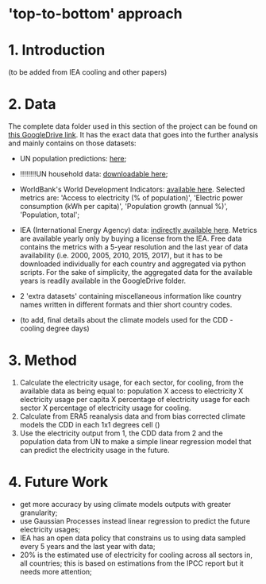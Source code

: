 'top-to-bottom' approach
========================

[here]: https://population.un.org/wpp/Download/Files/1_Indicators%20(Standard)/CSV_FILES/WPP2019_TotalPopulationBySex.csv

# 1. Introduction


(to be added from IEA cooling and other papers)


# 2. Data

The complete data folder used in this section of the project can be found on [this GoogleDrive link](https://drive.google.com/drive/folders/1cA-fF1VtLZZ0a7SzFtCLNodLaiOOyvmn?usp=sharing). It has the exact data that goes into the further analysis and mainly contains on those datasets:

+ UN population predictions: [here][];

+ !!!!!!!!UN household data: [downloadable here](https://population.un.org/household/exceldata/population_division_UN_Houseshold_Size_and_Composition_2019.xlsx);

+ WorldBank's World Development Indicators: [available here](https://databank.worldbank.org/source/world-development-indicators#). Selected metrics are: 'Access to electricity (% of population)', 'Electric power consumption (kWh per capita)', 'Population growth (annual %)', 'Population, total';

+ IEA (International Energy Agency) data: [indirectly available here](https://www.iea.org/data-and-statistics?country=WORLD&fuel=Energy%20supply&indicator=Coal%20production%20by%20type). Metrics are available yearly only by buying a license from the IEA. Free data contains the metrics with a 5-year resolution and the last year of data availability (i.e. 2000, 2005, 2010, 2015, 2017), but it has to be downloaded individually for each country and aggregated via python scripts. For the sake of simplicity, the aggregated data for the available years is readily available in the GoogleDrive folder.

+ 2 'extra datasets' containing miscellaneous information like country names written in different formats and thier short country codes.

+ (to add, final details about the climate models used for the CDD - cooling degree days)


# 3. Method


1. Calculate the electricity usage, for each sector, for cooling, from the available data as being equal to: population X access to electricity X electricity usage per capita X percentage of electricity usage for each sector X percentage of electricity usage for cooling.
2. Calculate from ERA5 reanalysis data and from bias corrected climate models the CDD in each 1x1 degrees cell ()
3. Use the electricity output from 1, the CDD data from 2 and the population data from UN to make a simple linear regression model that can predict the electricity usage in the future.


# 4. Future Work

- get more accuracy by using climate models outputs with greater granularity;
- use Gaussian Processes instead linear regression to predict the future electricity usages;
- IEA has an open data policy that constrains us to using data sampled every 5 years and the last year with data;
- 20% is the estimated use of electricity for cooling across all sectors in, all countries; this is based on estimations from the IPCC report but it needs more attention;

